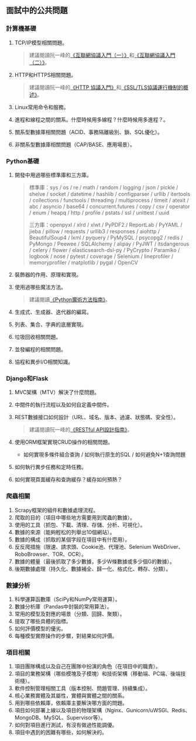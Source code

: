 ## 面試中的公共問題

### 計算機基礎

1. TCP/IP模型相關問題。

   > 建議閱讀阮一峰的[《互聯網協議入門（一）》](http://www.ruanyifeng.com/blog/2012/05/internet_protocol_suite_part_i.html)和[《互聯網協議入門（二）》](http://www.ruanyifeng.com/blog/2012/06/internet_protocol_suite_part_ii.html)。

2. HTTP和HTTPS相關問題。

   > 建議閱讀阮一峰的[《HTTP 協議入門》](http://www.ruanyifeng.com/blog/2016/08/http.html)和[《SSL/TLS協議運行機制的概述》](http://www.ruanyifeng.com/blog/2014/02/ssl_tls.html)。

3. Linux常用命令和服務。

4. 進程和線程之間的關系。什麼時候用多線程？什麼時候用多進程？。

5. 關系型數據庫相關問題（ACID、事務隔離級別、鎖、SQL優化）。

6. 非關系型數據庫相關問題（CAP/BASE、應用場景）。

### Python基礎

1. 開發中用過哪些標準庫和三方庫。

   > 標準庫：sys / os / re / math / random / logging / json / pickle / shelve / socket / datetime / hashlib / configparser / urllib / itertools / collections / functools / threading / multiprocess / timeit / atexit / abc / asyncio / base64 / concurrent.futures / copy / csv / operator / enum / heapq / http / profile / pstats / ssl / unittest / uuid
   >
   > 三方庫：openpyxl / xlrd / xlwt / PyPDF2 / ReportLab / PyYAML / jieba / pillow / requests / urllib3 / responses / aiohttp / BeautifulSoup4 / lxml / pyquery / PyMySQL / psycopg2 / redis / PyMongo / Peewee / SQLAlchemy / alipay / PyJWT / itsdangerous / celery / flower / elasticsearch-dsl-py / PyCrypto / Paramiko / logbook / nose / pytest / coverage / Selenium / lineprofiler / memoryprofiler / matplotlib / pygal / OpenCV

2. 裝飾器的作用、原理和實現。

3. 使用過哪些魔法方法。

   > 建議閱讀[《Python魔術方法指南》](https://pycoders-weekly-chinese.readthedocs.io/en/latest/issue6/a-guide-to-pythons-magic-methods.html)。

4. 生成式、生成器、迭代器的編寫。

5. 列表、集合、字典的底層實現。

6. 垃圾回收相關問題。

7. 並發編程的相關問題。

8. 協程和異步I/O相關知識。

### Django和Flask

1. MVC架構（MTV）解決了什麼問題。

2. 中間件的執行流程以及如何自定義中間件。

3. REST數據接口如何設計（URL、域名、版本、過濾、狀態碼、安全性）。

   > 建議閱讀阮一峰的[《RESTful API設計指南》](http://www.ruanyifeng.com/blog/2014/05/restful_api.html)。

4. 使用ORM框架實現CRUD操作的相關問題。

   - 如何實現多條件組合查詢 / 如何執行原生的SQL / 如何避免N+1查詢問題

5. 如何執行異步任務和定時任務。

6. 如何實現頁面緩存和查詢緩存？緩存如何預熱？

### 爬蟲相關

1. Scrapy框架的組件和數據處理流程。
2. 爬取的目的（項目中哪些地方需要用到爬蟲的數據）。
3. 使用的工具（抓包、下載、清理、存儲、分析、可視化）。
4. 數據的來源（能夠輕松的列舉出10個網站）。
5. 數據的構成（抓取的某個字段在項目中有什麼用）。
6. 反反爬措施（限速、請求頭、Cookie池、代理池、Selenium WebDriver、RoboBrowser、TOR、OCR）。
7. 數據的體量（最後抓取了多少數據，多少W條數據或多少個G的數據）。
8. 後期數據處理（持久化、數據補全、歸一化、格式化、轉存、分類）。

### 數據分析

1. 科學運算函數庫（SciPy和NumPy常用運算）。
2. 數據分析庫（Pandas中封裝的常用算法）。
3. 常用的模型及對應的場景（分類、回歸、聚類）。
4. 提取了哪些具體的指標。
5. 如何評價模型的優劣。
6. 每種模型實際操作的步驟，對結果如何評價。

### 項目相關

1. 項目團隊構成以及自己在團隊中扮演的角色（在項目中的職責）。
2. 項目的業務架構（哪些模塊及子模塊）和技術架構（移動端、PC端、後端技術棧）。
3. 軟件控制管理相關工具（版本控制、問題管理、持續集成）。
4. 核心業務實體及其屬性，實體與實體之間的關系。
5. 用到哪些依賴庫，依賴庫主要解決哪方面的問題。
6. 項目如何部署上線以及項目的物理架構（Nginx、Gunicorn/uWSGI、Redis、MongoDB、MySQL、Supervisor等）。
7. 如何對項目進行測試，有沒有做過性能調優。
8. 項目中遇到的困難有哪些，如何解決的。